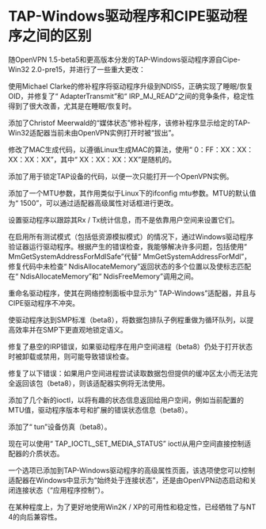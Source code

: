 # TAP-Windows驱动程序和CIPE驱动程序之间的区别

随OpenVPN 1.5-beta5和更高版本分发的TAP-Windows驱动程序源自Cipe-Win32 2.0-pre15，并进行了一些重大更改：

使用Michael Clarke的修补程序将驱动程序升级到NDIS5，正确实现了睡眠/恢复OID，并修复了“ AdapterTransmit”和“ IRP_MJ_READ”之间的竞争条件，稳定性得到了很大改善，尤其是在睡眠/恢复时。

添加了Christof Meerwald的“媒体状态”修补程序，该修补程序显示给定的TAP-Win32适配器当前未由OpenVPN实例打开时被“拔出”。

修改了MAC生成代码，以遵循Linux生成MAC的算法，使用“ 0：FF：XX：XX：XX：XX：XX”，其中“ XX：XX：XX：XX”是随机的。

添加了用于锁定TAP设备的代码，以便一次只能打开一个OpenVPN实例。

添加了一个MTU参数，其作用类似于Linux下的ifconfig mtu参数。MTU的默认值为“ 1500”，可以通过适配器高级属性对话框进行更改。

设置驱动程序以跟踪其Rx / Tx统计信息，而不是依靠用户空间来设置它们。

在启用所有测试模式（包括低资源模拟模式）的情况下，通过Windows驱动程序验证器运行驱动程序。根据产生的错误检查，我能够解决许多问题，包括使用“ MmGetSystemAddressForMdlSafe”代替“ MmGetSystemAddressForMdl”，修复代码中未检查“ NdisAllocateMemory”返回状态的多个位置以及使标志匹配在“ NdisAllocateMemory”和“ NdisFreeMemory”调用之间。

重命名驱动程序，使其在网络控制面板中显示为“ TAP-Windows”适配器，并且与CIPE驱动程序不冲突。

使驱动程序达到SMP标准（beta8），将数据包排队子例程重做为循环队列，以提高效率并在SMP下更直观地锁定语义。

修复了悬空的IRP错误，如果驱动程序在用户空间进程（beta8）仍处于打开状态时被卸载或禁用，则可能导致错误检查。

修复了以下错误：如果用户空间进程尝试读取数据包但提供的缓冲区太小而无法完全返回该包（beta8），则该适配器实例将无法使用。

添加了几个新的ioctl，以将有趣的状态信息返回给用户空间，例如当前配置的MTU值，驱动程序版本号和扩展的错误状态信息（beta8）。

添加了“ tun”设备仿真（beta8）。

现在可以使用“ TAP_IOCTL_SET_MEDIA_STATUS” ioctl从用户空间直接控制适配器的介质状态。

一个选项已添加到TAP-Windows驱动程序的高级属性页面，该选项使您可以控制适配器在Windows中显示为“始终处于连接状态”，还是由OpenVPN动态启动和关闭连接状态（“应用程序控制”）。

在某种程度上，为了更好地使用Win2K / XP的可用性和稳定性，已经牺牲了与NT 4的向后兼容性。